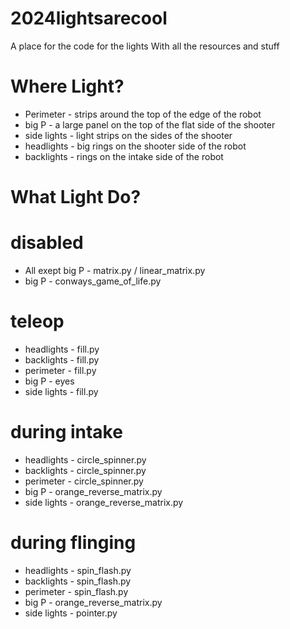 # 2024lightsarecool
A place for the code for the lights
With all the resources and stuff

# Where Light?
* Perimeter - strips around the top of the edge of the robot
* big P - a large panel on the top of the flat side of the shooter
* side lights - light strips on the sides of the shooter
* headlights - big rings on the shooter side of the robot
* backlights - rings on the intake side of the robot

# What Light Do?

# disabled
* All exept big P - matrix.py / linear_matrix.py
* big P - conways_game_of_life.py
  
# teleop
* headlights - fill.py
* backlights - fill.py
* perimeter - fill.py
* big P - eyes
* side lights - fill.py

# during intake 
* headlights - circle_spinner.py
* backlights - circle_spinner.py
* perimeter - circle_spinner.py
* big P - orange_reverse_matrix.py
* side lights - orange_reverse_matrix.py

# during flinging 
* headlights - spin_flash.py
* backlights - spin_flash.py
* perimeter - spin_flash.py
* big P - orange_reverse_matrix.py
* side lights - pointer.py
